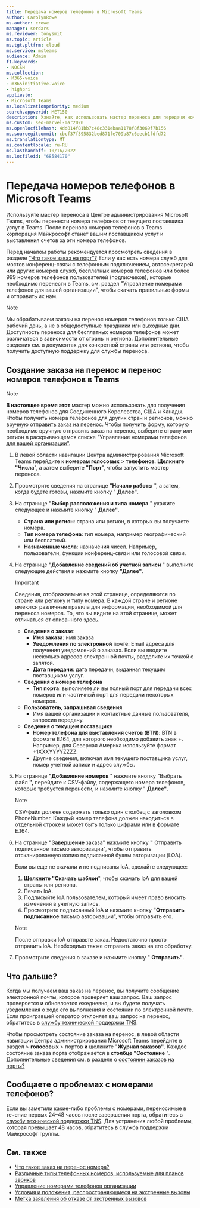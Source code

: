 ```yaml
---
title: Передача номеров телефонов в Microsoft Teams
author: CarolynRowe
ms.author: crowe
manager: serdars
ms.reviewer: tonysmit
ms.topic: article
ms.tgt.pltfrm: cloud
ms.service: msteams
audience: Admin
f1.keywords:
- NOCSH
ms.collection:
- M365-voice
- m365initiative-voice
- highpri
appliesto:
- Microsoft Teams
ms.localizationpriority: medium
search.appverid: MET150
description: Узнайте, как использовать мастер переноса для передачи номера телефона от текущего поставщика услуг в Microsoft Teams.
ms.custom: seo-marvel-mar2020
ms.openlocfilehash: 4dd814f81bb7c48c331ebaa1178f8f3069f7b156
ms.sourcegitcommit: cbcf37f395832bed871fe709b87c6eecb1fdfd72
ms.translationtype: MT
ms.contentlocale: ru-RU
ms.lasthandoff: 10/16/2022
ms.locfileid: "68584170"
---
```

# <a name="transfer-phone-numbers-to-microsoft-teams"></a>Передача номеров телефонов в Microsoft Teams

Используйте мастер переноса в Центре администрирования Microsoft Teams, чтобы перенести номера телефонов от текущего поставщика услуг в Teams. После переноса номеров телефонов в Teams корпорация Майкрософт станет вашим поставщиком услуг и выставления счетов за эти номера телефонов.

Перед началом работы рекомендуется просмотреть сведения в разделе ["Что такое заказ на порт"?](port-order-overview.md) Если у вас есть номера служб для мостов конференц-связи с телефонным подключением, автосекретарей или других номеров служб, бесплатных номеров телефонов или более 999 номеров телефонов пользователей (подписчиков), которые необходимо перенести в [](../manage-phone-numbers-for-your-organization/manage-phone-numbers-for-your-organization.md) Teams, см. раздел "Управление номерами телефонов для вашей организации", чтобы скачать правильные формы и отправить их нам.

  > [!NOTE]
  > Мы обрабатываем заказы на перенос номеров телефонов только США рабочий день, а не в общедоступные праздники или выходные дни.
  > Доступность переноса для бесплатных номеров телефонов может различаться в зависимости от страны и региона. Дополнительные сведения см. в документах для конкретной страны или региона, чтобы получить доступную поддержку для службы переноса.

## <a name="create-a-port-order-and-transfer-your-phone-numbers-to-teams"></a>Создание заказа на перенос и перенос номеров телефонов в Teams

> [!NOTE]
> **В настоящее время этот** мастер можно использовать для получения номеров телефонов для Соединенного Королевства, США и Канады. Чтобы получить номера телефонов для других стран и регионов, можно вручную [отправить заказ на перенос](manually-submit-port-order.md). Чтобы получить форму, которую необходимо вручную отправить заказ на перенос, выберите страну или регион в раскрывающемся списке "Управление номерами телефонов [для вашей организации"](../manage-phone-numbers-for-your-organization/manage-phone-numbers-for-your-organization.md).

1. В левой области навигации Центра администрирования Microsoft Teams перейдите к **номерам голосовых** > **телефонов**. **Щелкните "Числа**", а затем выберите **"Порт**", чтобы запустить мастер переноса.
2. Просмотрите сведения на странице **"Начало работы** ", а затем, когда будете готовы, нажмите кнопку " **Далее"**.
3. На странице **"Выбор расположения и типа номера** " укажите следующее и нажмите кнопку " **Далее"**.

    - **Страна или регион**: страна или регион, в которых вы получаете номера.
    - **Тип номера телефона**: тип номера, например географический или бесплатный.
    - **Назначенные числа**: назначения чисел. Например, пользователи, функции конференц-связи или голосовой связи.

4. На странице **"Добавление сведений об учетной записи** " выполните следующие действия и нажмите кнопку **"Далее"**.

    > [!IMPORTANT]
    > Сведения, отображаемые на этой странице, определяются по стране или региону и типу номера. В каждой стране и регионе имеются различные правила для информации, необходимой для переноса номеров. То, что вы видите на этой странице, может отличаться от описанного здесь.

    - **Сведения о заказе**: 
        - **Имя заказа**: имя заказа
        - **Уведомления по электронной** почте: Email адреса для получения уведомлений о заказах. Если вы вводите несколько адресов электронной почты, разделите их точкой с запятой.
        - **Дата передачи**: дата передачи, выданная текущим поставщиком услуг.
    - **Сведения о номере телефона**
        - **Тип порта**: выполняете ли вы полный порт для передачи всех номеров или частичный порт для передачи некоторых номеров.
    - **Пользователь, запрашивая сведения**  
        - Имя вашей организации и контактные данные пользователя, запросив передачу.
    - **Сведения о текущем поставщике**
        - **Номер телефона для выставления счетов (BTN)**: BTN в формате E.164, для которого необходимо добавить знак +. Например, для Северная Америка используйте формат +1XXXYYYYZZZZ.
        - Другие сведения, включая имя текущего поставщика услуг, номер учетной записи и адрес службы.
            
5. На странице **"Добавление номеров** " нажмите кнопку "Выбрать файл **",** перейдите к CSV-файлу, содержащего номера телефонов, которые требуется перенести, и нажмите кнопку " **Далее"**.  

    > [!NOTE]
    > CSV-файл должен содержать только один столбец с заголовком PhoneNumber. Каждый номер телефона должен находиться в отдельной строке и может быть только цифрами или в формате E.164.

6. На странице **"Завершение** заказа" нажмите кнопку **"** Отправить подписанное письмо авторизации", чтобы отправить отсканированную копию подписанной буквы авторизации (LOA).

    Если вы еще не скачали и не подписаны loA, сделайте следующее:
    
    1. **Щелкните "Скачать шаблон**", чтобы скачать loA для вашей страны или региона. 
    2. Печать loA.
    3. Подписыйте loA пользователем, который имеет право вносить изменения в учетную запись.
    4. Просмотрите подписанный loA и нажмите кнопку **"Отправить подписанное** письмо авторизации", чтобы отправить его.

    > [!NOTE]
    > После отправки loA отправьте заказ. Недостаточно просто отправить loA. Необходимо также отправить заказ на его обработку.

7. Просмотрите сведения о заказе и нажмите кнопку " **Отправить"**.


## <a name="what-happens-next"></a>Что дальше?

Когда мы получаем ваш заказ на перенос, вы получите сообщение электронной почты, которое проверяет ваш запрос. Ваш запрос проверяется и обновляется ежедневно, и вы будете получать уведомления о ходе его выполнения и состоянии по электронной почте. Если проигравшей оператор отклоняет ваш запрос на перенос, обратитесь в [службу технической поддержки TNS](../manage-phone-numbers-for-your-organization/contact-tns-service-desk.md).

Чтобы просмотреть состояние заказа на перенос, в левой области навигации Центра администрирования Microsoft Teams перейдите в раздел > **голосовых** >  портов **и** щелкните "**Журнал заказов"**. Каждое состояние заказа порта отображается в **столбце "Состояние** ". Дополнительные сведения см. в разделе о [состоянии заказов на порты?](port-order-status.md)


## <a name="reporting-telephone-number-issues"></a>Сообщаете о проблемах с номерами телефонов?
Если вы заметили какие-либо проблемы с номерами, переносимые в течение первых 24–48 часов после завершения порта, обратитесь в [службу технической поддержки TNS](../manage-phone-numbers-for-your-organization/contact-tns-service-desk.md). Для устранения любой проблемы, которая превышает 48 часов, обратитесь в служба поддержки Майкрософт группы.

## <a name="related-topics"></a>См. также

- [Что такое заказ на перенос номера?](port-order-overview.md)
- [Различные типы телефонных номеров, используемые для планов звонков](../different-kinds-of-phone-numbers-used-for-calling-plans.md)
- [Управление номерами телефонов организации](../manage-phone-numbers-for-your-organization/manage-phone-numbers-for-your-organization.md)
- [Условия и положения, распространяющиеся на экстренные вызовы](../emergency-calling-terms-and-conditions.md)
- [Метка заявления об отказе от экстренных вызовов](https://github.com/MicrosoftDocs/OfficeDocs-SkypeForBusiness/blob/live/Teams/downloads/emergency-calling/emergency-calling-label-(en-us)-(v.1.0).zip?raw=true)
